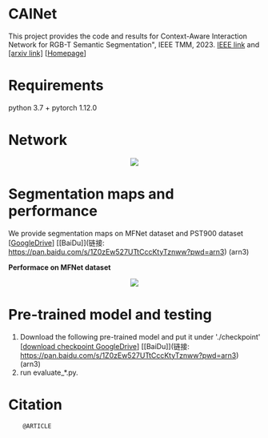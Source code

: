 # CAINet 
  This project provides the code and results for Context-Aware Interaction Network for RGB-T Semantic Segmentation", IEEE TMM, 2023. [IEEE link](https://iee) and [[arxiv link]](h) [[Homepage](https://github.com/YingLv1106/CAINet)]

# Requirements
  python 3.7 + pytorch 1.12.0

# Network

   <div align=center>
   <img src="https://github.com/YingLv1106/CAINet/tree/main/image/cainet.png">
   </div> 

# Segmentation maps and performance

   We provide segmentation maps on MFNet dataset and PST900 dataset [[GoogleDrive](https://drive.google.com/drive/folders/1fKE9JpyhLWPIzHaqSJ4zl7t0WafdqYkI?usp=drive_link)] [[BaiDu]](链接: https://pan.baidu.com/s/1Z0zEw527UTtCccKtyTznww?pwd=arn3) (arn3)

   **Performace on MFNet dataset**

   <div align=center>
   <img src="https://github.com/YingLv1106/CAINet/tree/main/image/result.jpg">
   </div>




# Pre-trained model and testing
1. Download the following pre-trained model and put it under './checkpoint' [[download checkpoint GoogleDrive](https://drive.google.com/drive/folders/1dX7frPekYnw1nR9rwnbwZkcdC6Zj2gLT?usp=drive_link)]  [[BaiDu]](链接: https://pan.baidu.com/s/1Z0zEw527UTtCccKtyTznww?pwd=arn3) (arn3)
2. run evaluate_*.py.


# Citation
        @ARTICLE


​                

